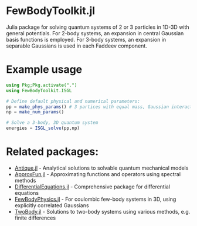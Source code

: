 # FewBodyToolkit.jl
Julia package for solving quantum systems of 2 or 3 particles in 1D-3D with general potentials. For 2-body systems, an expansion in central Gaussian basis functions is employed. For 3-body systems, an expansion in separable Gaussians is used in each Faddeev component.


# Example usage
```julia
using Pkg;Pkg.activate(".")
using FewBodyToolkit.ISGL

# Define default physical and numerical parameters:
pp = make_phys_params() # 3 partices with equal mass, Gaussian interaction
np = make_num_params()

# Solve a 3-body, 3D quantum system
energies = ISGL_solve(pp,np)

```

# Related packages:
- [Antique.jl](https://github.com/ohno/Antique.jl.git) - Analytical solutions to solvable quantum mechanical models
- [ApproxFun.jl](https://github.com/JuliaApproximation/ApproxFun.jl.git) - Approximating functions and operators using spectral methods
- [DifferentialEquations.jl](https://github.com/SciML/DifferentialEquations.jl.git) - Comprehensive package for differential equations
- [FewBodyPhysics.jl](https://github.com/MartinMikkelsen/FewBodyPhysics.jl.git) - For coulombic few-body systems in 3D, using explicitly correlated Gaussians
- [TwoBody.jl](https://github.com/ohno/TwoBody.jl.git) - Solutions to two-body systems using various methods, e.g. finite differences
